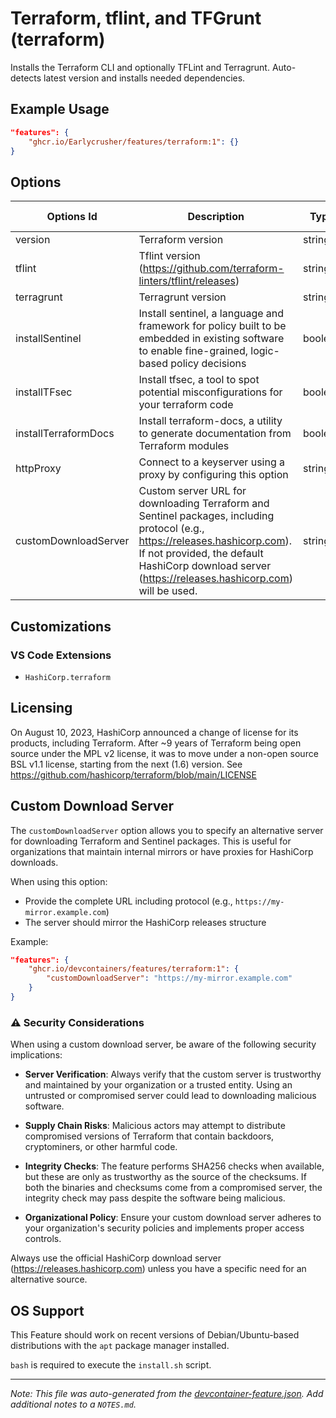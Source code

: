 
# Terraform, tflint, and TFGrunt (terraform)

Installs the Terraform CLI and optionally TFLint and Terragrunt. Auto-detects latest version and installs needed dependencies.

## Example Usage

```json
"features": {
    "ghcr.io/Earlycrusher/features/terraform:1": {}
}
```

## Options

| Options Id | Description | Type | Default Value |
|-----|-----|-----|-----|
| version | Terraform version | string | latest |
| tflint | Tflint version (https://github.com/terraform-linters/tflint/releases) | string | latest |
| terragrunt | Terragrunt version | string | latest |
| installSentinel | Install sentinel, a language and framework for policy built to be embedded in existing software to enable fine-grained, logic-based policy decisions | boolean | false |
| installTFsec | Install tfsec, a tool to spot potential misconfigurations for your terraform code | boolean | false |
| installTerraformDocs | Install terraform-docs, a utility to generate documentation from Terraform modules | boolean | false |
| httpProxy | Connect to a keyserver using a proxy by configuring this option | string | - |
| customDownloadServer | Custom server URL for downloading Terraform and Sentinel packages, including protocol (e.g., https://releases.hashicorp.com). If not provided, the default HashiCorp download server (https://releases.hashicorp.com) will be used. | string | - |

## Customizations

### VS Code Extensions

- `HashiCorp.terraform`



## Licensing

On August 10, 2023, HashiCorp announced a change of license for its products, including Terraform. After ~9 years of Terraform being open source under the MPL v2 license, it was to move under a non-open source BSL v1.1 license, starting from the next (1.6) version. See https://github.com/hashicorp/terraform/blob/main/LICENSE

## Custom Download Server

The `customDownloadServer` option allows you to specify an alternative server for downloading Terraform and Sentinel packages. This is useful for organizations that maintain internal mirrors or have proxies for HashiCorp downloads.

When using this option:
- Provide the complete URL including protocol (e.g., `https://my-mirror.example.com`)
- The server should mirror the HashiCorp releases structure

Example:
```json
"features": {
    "ghcr.io/devcontainers/features/terraform:1": {
        "customDownloadServer": "https://my-mirror.example.com"
    }
}
```

### ⚠️ Security Considerations

When using a custom download server, be aware of the following security implications:

- **Server Verification**: Always verify that the custom server is trustworthy and maintained by your organization or a trusted entity. Using an untrusted or compromised server could lead to downloading malicious software.
  
- **Supply Chain Risks**: Malicious actors may attempt to distribute compromised versions of Terraform that contain backdoors, cryptominers, or other harmful code.
  
- **Integrity Checks**: The feature performs SHA256 checks when available, but these are only as trustworthy as the source of the checksums. If both the binaries and checksums come from a compromised server, the integrity check may pass despite the software being malicious.
  
- **Organizational Policy**: Ensure your custom download server adheres to your organization's security policies and implements proper access controls.

Always use the official HashiCorp download server (https://releases.hashicorp.com) unless you have a specific need for an alternative source.

## OS Support

This Feature should work on recent versions of Debian/Ubuntu-based distributions with the `apt` package manager installed.

`bash` is required to execute the `install.sh` script.


---

_Note: This file was auto-generated from the [devcontainer-feature.json](https://github.com/Earlycrusher/features/blob/main/src/terraform/devcontainer-feature.json).  Add additional notes to a `NOTES.md`._
